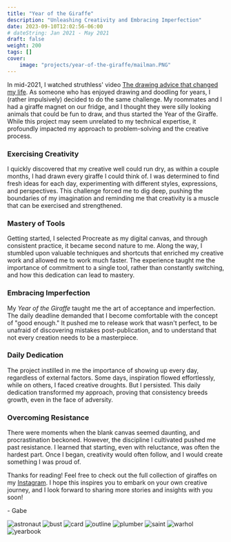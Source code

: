 ```yaml
---
title: "Year of the Giraffe"
description: "Unleashing Creativity and Embracing Imperfection"
date: 2023-09-10T12:02:56-06:00
# dateString: Jan 2021 - May 2021
draft: false
weight: 200
tags: []
cover:
    image: "projects/year-of-the-giraffe/mailman.PNG"
---
```


In mid-2021, I watched struthless' video [The drawing advice that changed my life](https://www.youtube.com/watch?v=M6NsEDwHHiE). As someone who has enjoyed drawing and doodling for years, I (rather impulsively) decided to do the same challenge. My roommates and I had a giraffe magnet on our fridge, and I thought they were silly looking animals that could be fun to draw, and thus started the Year of the Giraffe. While this project may seem unrelated to my technical expertise, it profoundly impacted my approach to problem-solving and the creative process.

### Exercising Creativity

I quickly discovered that my creative well could run dry, as within a couple months, I had drawn every giraffe I could think of. I was determined to find fresh ideas for each day, experimenting with different styles, expressions, and perspectives. This challenge forced me to dig deep, pushing the boundaries of my imagination and reminding me that creativity is a muscle that can be exercised and strengthened.

### Mastery of Tools

Getting started, I selected Procreate as my digital canvas, and through consistent practice, it became second nature to me. Along the way, I stumbled upon valuable techniques and shortcuts that enriched my creative work and allowed me to work much faster. The experience taught me the importance of commitment to a single tool, rather than constantly switching, and how this dedication can lead to mastery.

### Embracing Imperfection

My _Year of the Giraffe_ taught me the art of acceptance and imperfection. The daily deadline demanded that I become comfortable with the concept of "good enough." It pushed me to release work that wasn't perfect, to be unafraid of discovering mistakes post-publication, and to understand that not every creation needs to be a masterpiece.

### Daily Dedication

The project instilled in me the importance of showing up every day, regardless of external factors. Some days, inspiration flowed effortlessly, while on others, I faced creative droughts. But I persisted. This daily dedication transformed my approach, proving that consistency breeds growth, even in the face of adversity.

### Overcoming Resistance

There were moments when the blank canvas seemed daunting, and procrastination beckoned. However, the discipline I cultivated pushed me past resistance. I learned that starting, even with reluctance, was often the hardest part. Once I began, creativity would often follow, and I would create something I was proud of.

Thanks for reading! Feel free to check out the full collection of giraffes on my [Instagram](https://www.instagram.com/gabe.giraffes). I hope this inspires you to embark on your own creative journey, and I look forward to sharing more stories and insights with you soon!

\- Gabe

![astronaut](/projects/year-of-the-giraffe/astronaut.PNG)
![bust](/projects/year-of-the-giraffe/bust.PNG)
![card](/projects/year-of-the-giraffe/card.PNG)
![outline](/projects/year-of-the-giraffe/outline.PNG)
![plumber](/projects/year-of-the-giraffe/plumber.PNG)
![saint](/projects/year-of-the-giraffe/saint.PNG)
![warhol](/projects/year-of-the-giraffe/warhol.jpg)
![yearbook](/projects/year-of-the-giraffe/yearbook.PNG)
